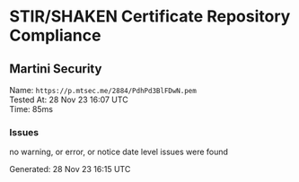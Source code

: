 # STIR/SHAKEN Certificate Repository Compliance

## Martini Security

Name: `https://p.mtsec.me/2884/PdhPd3BlFDwN.pem`\
Tested At: 28 Nov 23 16:07 UTC\
Time: 85ms

### Issues

no warning, or error, or notice date level issues were found

Generated: 28 Nov 23 16:15 UTC